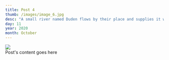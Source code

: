 ```yaml
---
title: Post 4
thumb: /images/image_6.jpg
desc: "A small river named Duden flows by their place and supplies it with the necessary regelialia."
day: 11
year: 2020
month: October
---
```


<img src="/images/image_5.jpg"> <br>
Post's content goes here